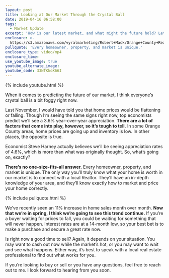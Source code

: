 ```yaml
---
layout: post
title: Looking at Our Market Through the Crystal Ball
date: 2019-04-16 06:58:00
tags:
  - Market Update
excerpt: 'How is our latest market, and what might the future hold? Let’s take a look.'
enclosure: >-
  https://s3.amazonaws.com/vyralmarketing/Robert+Mack/Orange+County+Real+Estate+Agent-+Looking+at+Our+Market+Through+the+Crystal+Ball.mp4
pullquote: 'Every homeowner, property, and market is unique.'
enclosure_type: video/mp4
enclosure_time:
use_youtube_image: true
youtube_alternate_image:
youtube_code: 33NTKkoX66I
---
```


{% include youtube.html %}

When it comes to predicting the future of our market, I think everyone’s crystal ball is a bit foggy right now.

Last November, I would have told you that home prices would be flattening or falling. Though I’m seeing the same signs right now, top economists predict we’ll see a 3.6% year-over-year appreciation. **There are a lot of factors that come into play, however, so it’s tough to tell.** In some Orange County areas, home prices are going up and inventory is low. In other places, the opposite is true.

Economist Steve Harney actually believes we’ll be seeing appreciation rates of 4.6%, which is more than what was originally thought. So, what’s going on, exactly?

**There’s no one-size-fits-all answer.** Every homeowner, property, and market is unique. The only way you’ll truly know what your home is worth in our market is to connect with a local Realtor. They’ll have an in-depth knowledge of your area, and they’ll know exactly how to market and price your home correctly.

{% include pullquote.html %}

We’ve recently seen an 11% increase in home sales month over month. **Now that we’re in spring, I think we’re going to see this trend continue.** If you’re a buyer waiting for prices to fall, you could be waiting for something that will never happen. Interest rates are at a 14-month low, so your best bet is to make a purchase and secure a great rate now.

Is right now a good time to sell? Again, it depends on your situation. You may want to cash out now while the market’s hot, or you may want to wait and see what happens. Either way, it’s best to speak with a local real estate professional to find out what works for you.

If you’re looking to buy or sell or you have any questions, feel free to reach out to me. I look forward to hearing from you soon.